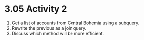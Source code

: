 # 3.05 Activity 2

1. Get a list of accounts from Central Bohemia using a subquery.
2. Rewrite the previous as a join query.
3. Discuss which method will be more efficient.